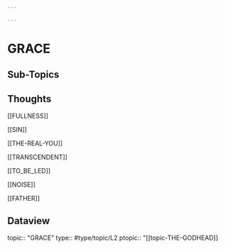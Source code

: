 ```yaml
---

---
```

# GRACE
## Sub-Topics


## Thoughts
[[FULLNESS]]

[[SIN]]

[[THE-REAL-YOU]]

[[TRANSCENDENT]]

[[TO_BE_LED]]

[[NOISE]]

[[FATHER]]

## Dataview
topic:: "GRACE"
type:: #type/topic/L2 
ptopic:: "[[topic-THE-GODHEAD]]



